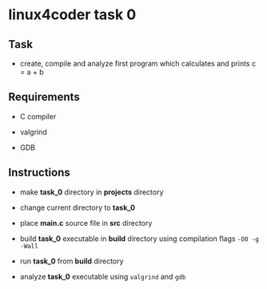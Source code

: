 # linux4coder task 0

## Task

* create, compile and analyze first program which calculates and prints c = a + b

## Requirements

* C compiler

* valgrind

* GDB

## Instructions

* make **task_0** directory in **projects** directory

* change current directory to **task_0**

* place **main.c** source file in **src** directory

* build **task_0** executable in **build** directory using compilation flags `-O0 -g -Wall`

* run **task_0** from **build** directory

* analyze **task_0** executable using `valgrind` and `gdb`
